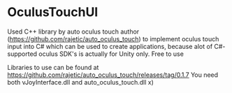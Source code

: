 # OculusTouchUI
Used C++ library by auto oculus touch author (https://github.com/rajetic/auto_oculus_touch) to implement oculus touch input into C# which can be used to create applications, because alot of C#-supported oculus SDK's is actually for Unity only. Free to use

Libraries to use can be found at https://github.com/rajetic/auto_oculus_touch/releases/tag/0.1.7
You need both vJoyInterface.dll and auto_oculus_touch.dll x)

